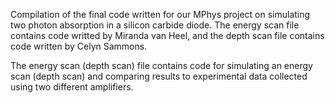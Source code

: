 Compilation of the final code written for our MPhys project on simulating two photon absorption in a silicon carbide diode. The energy scan file contains code writted by Miranda van Heel, and the depth scan file contains code written by Celyn Sammons. 

The energy scan (depth scan) file contains code for simulating an energy scan (depth scan) and comparing results to experimental data collected using two different amplifiers.

